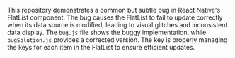 This repository demonstrates a common but subtle bug in React Native's FlatList component.  The bug causes the FlatList to fail to update correctly when its data source is modified, leading to visual glitches and inconsistent data display.  The `bug.js` file shows the buggy implementation, while `bugSolution.js` provides a corrected version. The key is properly managing the keys for each item in the FlatList to ensure efficient updates.